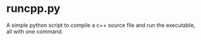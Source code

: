 # runcpp.py
A simple python script to compile a c++ source file and run the executable, all with one command.
